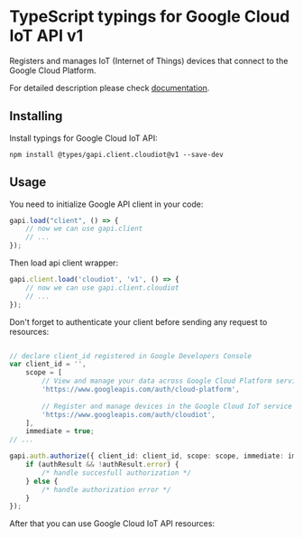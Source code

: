 # TypeScript typings for Google Cloud IoT API v1
Registers and manages IoT (Internet of Things) devices that connect to the Google Cloud Platform.

For detailed description please check [documentation](https://cloud.google.com/iot).

## Installing

Install typings for Google Cloud IoT API:
```
npm install @types/gapi.client.cloudiot@v1 --save-dev
```

## Usage

You need to initialize Google API client in your code:
```typescript
gapi.load("client", () => { 
    // now we can use gapi.client
    // ... 
});
```

Then load api client wrapper:
```typescript
gapi.client.load('cloudiot', 'v1', () => {
    // now we can use gapi.client.cloudiot
    // ... 
});
```

Don't forget to authenticate your client before sending any request to resources:
```typescript

// declare client_id registered in Google Developers Console
var client_id = '',
    scope = [     
        // View and manage your data across Google Cloud Platform services
        'https://www.googleapis.com/auth/cloud-platform',
    
        // Register and manage devices in the Google Cloud IoT service
        'https://www.googleapis.com/auth/cloudiot',
    ],
    immediate = true;
// ...

gapi.auth.authorize({ client_id: client_id, scope: scope, immediate: immediate }, authResult => {
    if (authResult && !authResult.error) {
        /* handle succesfull authorization */
    } else {
        /* handle authorization error */
    }
});            
```

After that you can use Google Cloud IoT API resources:

```typescript
```